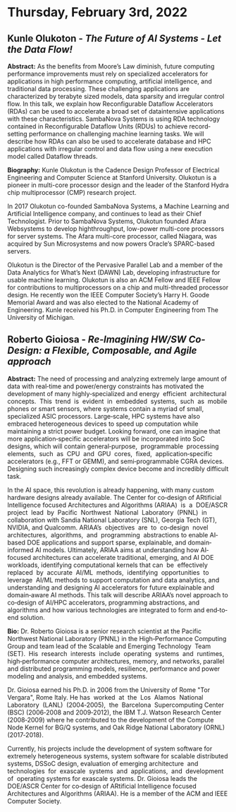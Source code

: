 # Thursday, February 3rd, 2022


## Kunle Olukoton - _The Future of AI Systems - Let the Data Flow!_

<a id="koabstract"></a>**Abstract:** As the benefits from Moore’s Law diminish, future computing performance improvements must
rely on specialized accelerators for applications in high performance computing, artificial
intelligence, and traditional data processing. These challenging applications are characterized
by terabyte sized models, data sparsity and irregular control flow. In this talk, we explain how
Reconfigurable Dataflow Accelerators (RDAs) can be used to accelerate a broad set of dataintensive
applications with these characteristics. SambaNova Systems is using RDA technology
contained in Reconfigurable Dataflow Units (RDUs) to achieve record‐setting performance on
challenging machine learning tasks. We will describe how RDAs can also be used to accelerate
database and HPC applications with irregular control and data flow using a new execution
model called Dataflow threads.


<a id="kobio"></a>**Biography:** Kunle Olukotun is the Cadence Design Professor of Electrical Engineering and
Computer Science at Stanford University. Olukotun is a pioneer in multi-core processor
design and the leader of the Stanford Hydra chip multiprocessor (CMP) research
project.

In 2017 Olukotun co-founded SambaNova Systems, a Machine Learning and Artificial
Intelligence company, and continues to lead as their Chief Technologist. Prior to
SambaNova Systems, Olukotun founded Afara Websystems to develop highthroughput,
low-power multi-core processors for server systems. The Afara multi-core
processor, called Niagara, was acquired by Sun Microsystems and now powers
Oracle’s SPARC-based servers.

Olukotun is the Director of the Pervasive Parallel Lab and a member of the Data Analytics for What’s Next (DAWN) Lab, developing infrastructure for usable machine learning. Olukotun is also an ACM Fellow and IEEE Fellow for contributions to multiprocessors on a chip and multi-threaded processor design. He recently won the IEEE Computer Society’s Harry H. Goode Memorial Award and was also elected to the National Academy of Engineering. Kunle received his Ph.D. in Computer Engineering from The University of Michigan.

## Roberto Gioiosa - _Re‐Imagining HW/SW Co‐Design: a Flexible, Composable, and Agile approach_

<a id="gioiosa_abstract"></a>**Abstract:** The need of processing and analyzing extremely large amount of data with real‐time and power/energy constraints has motivated the development of many highly‐specialized and energy  efficient  architectural  concepts.  This  trend  is  evident  in  embedded  systems,  such  as  mobile  phones  or  smart  sensors,  where  systems  contain  a  myriad  of  small,  specialized  ASIC processors. Large‐scale, HPC systems have also embraced heterogeneous devices to speed up computation while maintaining a strict power budget. Looking forward, one can imagine that more application‐specific accelerators will be incorporated into SoC designs, which will contain general‐purpose,  programmable  processing  elements,  such  as  CPU  and  GPU  cores,  fixed,  application‐specific  accelerators  (e.g.,  FFT  or  GEMM),  and  semi‐programmable  CGRA  devices. Designing such increasingly complex device become and incredibly difficult task.  

In the AI space, this revolution is already happening, with many custom hardware designs already available. The Center for co‐design of ARtificial Intelligence focused Architectures and Algorithms (ARIAA)  is  a  DOE/ASCR  project  lead  by  Pacific  Northwest  National  Laboratory  (PNNL)  in  collaboration with Sandia National Laboratory (SNL), Georgia Tech (GT), NVIDIA, and Qualcomm. ARIAA’s  objectives  are  to  co‐design  novel  architectures,  algorithms,  and  programming  abstractions to enable AI‐based DOE applications and support sparse, explainable, and domain‐informed AI models. Ultimately, ARIAA aims at understanding how AI‐focused architectures can accelerate traditional, emerging, and AI DOE workloads, identifying computational kernels that can  be  effectively  replaced  by  accurate  AI/ML  methods,  identifying  opportunities  to  leverage  AI/ML methods to support computation and data analytics, and understanding and designing AI accelerators for future explainable and domain‐aware AI methods. This talk will describe ARIAA’s novel approach to co‐design of AI/HPC accelerators, programming abstractions, and algorithms and how various technologies are integrated to form and end‐to‐end solution. 

<a id="gioiosa_bio"></a>**Bio:** Dr. Roberto Gioiosa is a senior research scientist at the Pacific Northwest National Laboratory (PNNL) in the High‐Performance Computing Group and team lead of the Scalable and Emerging Technology  Team  (SET).  His  research  interests  include  operating  systems  and  runtimes,  high‐performance  computer  architectures,  memory,  and  networks,  parallel  and  distributed programming models, resilience, performance and power modeling and analysis, and embedded systems.  

Dr. Gioiosa earned his Ph.D. in 2006 from the University of Rome "Tor Vergara", Rome Italy. He has  worked  at  the  Los  Alamos  National  Laboratory  (LANL)  (2004‐2005),  the  Barcelona  Supercomputing Center (BSC) (2006‐2008 and 2009‐2012), the IBM T.J. Watson Research Center (2008‐2009) where he contributed to the development of the Compute Node Kernel for BG/Q systems, and Oak Ridge National Laboratory (ORNL) (2017‐2018).

Currently, his projects include the development of system software for extremely heterogeneous systems, system software for scalable distributed systems, DSSoC design, evaluation of emerging architecture  and  technologies  for  exascale  systems  and  applications,  and  development  of  operating systems for exascale systems. Dr. Gioiosa leads the DOE/ASCR Center for co‐design of ARtificial Intelligence focused Architectures and Algorithms (ARIAA). He is a member of the ACM and IEEE Computer Society.  
